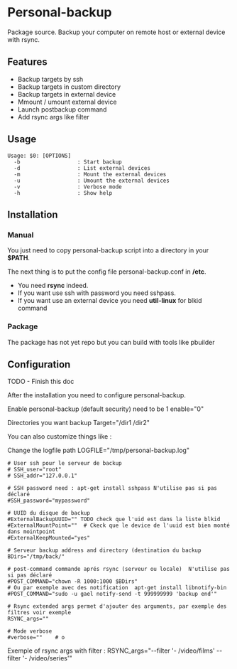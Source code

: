 Personal-backup
===================

Package source. Backup your computer on remote host or external device with rsync. 


Features
---------
* Backup targets by ssh 
* Backup targets in custom directory
* Backup targets in external device
* Mmount / umount external device
* Launch postbackup command
* Add rsync args like filter


Usage
--------

    Usage: $0: [OPTIONS]
      -b                  : Start backup
      -d                  : List external devices
      -m                  : Mount the external devices
      -u                  : Umount the external devices
      -v                  : Verbose mode
      -h                  : Show help


Installation
-------------

### Manual

You just need to copy personal-backup script into a directory in your **$PATH**.

The next thing is to put the config file personal-backup.conf in **/etc**.

* You need **rsync** indeed.
* If you want use ssh with password you need sshpass.
* If you want use an external device you need **util-linux** for blkid command

### Package

The package has not yet repo but you can build with tools like pbuilder

Configuration
-------------
TODO - Finish this doc

After the installation you need to configure personal-backup.
    
Enable personal-backup (default security) need to be 1
    enable="0"

Directories you want backup
    Target="/dir1 /dir2"


You can also customize things like : 

Change the logfile path
    LOGFILE="/tmp/personal-backup.log"
    
    # User ssh pour le serveur de backup
    # SSH_user="root"
    # SSH_addr="127.0.0.1"
    
    # SSH password need : apt-get install sshpass N'utilise pas si pas déclaré
    #SSH_password="mypassword"
    
    # UUID du disque de backup
    #ExternalBackupUUID="" TODO check que l'uid est dans la liste blkid
    #ExternalMountPoint=""  # Ckeck que le device de l'uuid est bien monté dans mointpoint
    #ExternalKeepMounted="yes"
    
    # Serveur backup address and directory (destination du backup
    BDirs="/tmp/back/" 
    
    # post-command commande aprés rsync (serveur ou locale)  N'utilise pas si pas déclaré
    #POST_COMMAND="chown -R 1000:1000 $BDirs"
    # Ou par exemple avec des notification  apt-get install libnotify-bin
    #POST_COMMAND="sudo -u gael notify-send -t 999999999 'backup end'"
    
    # Rsync extended args permet d'ajouter des arguments, par exemple des filtres voir exemple
    RSYNC_args=""
    
    # Mode verbose
    #verbose=""    # o

Exemple of rsync args with filter :
    RSYNC_args="--filter '- /video/films' --filter '- /video/series'"

